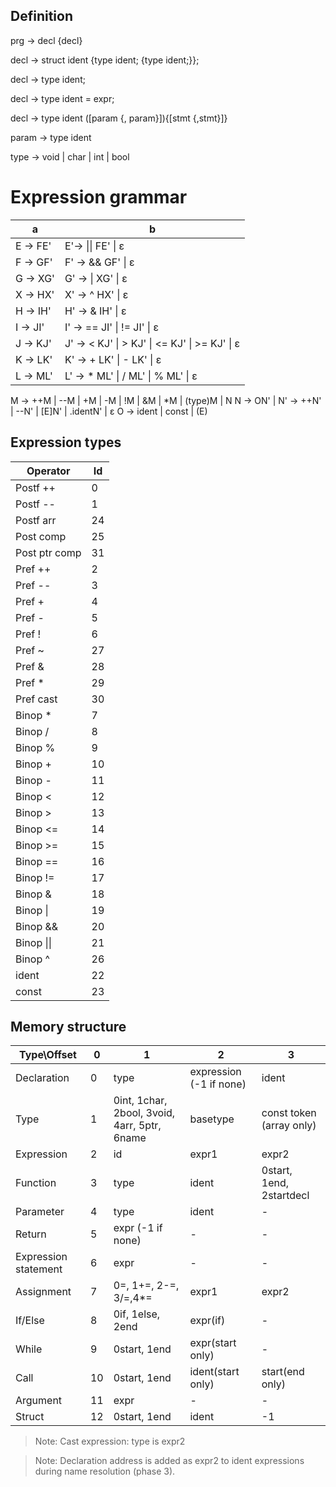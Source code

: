 ## Definition
prg -> decl {decl}

decl -> struct ident {type ident; {type ident;}};

decl -> type ident;

decl -> type ident = expr;

decl -> type ident ([param {, param}]){[stmt {,stmt}]}

param -> type ident

type -> void | char | int | bool

# Expression grammar
a | b
--|--
E -> FE' | E'-> \|\| FE' \| ε
F -> GF' | F' ->  && GF' \| ε
G -> XG' | G' -> \| XG' \| ε
X -> HX' | X' -> ^ HX' \| ε
H -> IH' | H' -> & IH' \| ε
I -> JI' | I' -> == JI' \| != JI' \| ε
J -> KJ' | J' -> < KJ' \| > KJ' \| <= KJ' \| >= KJ' \| ε
K -> LK' | K' -> + LK' \| - LK' \| ε
L -> ML' | L' -> * ML' \| / ML' \| % ML' \| ε
M -> ++M \| --M \| +M \| -M \| !M \| &M \| *M \| (type)M \| N
N -> ON' | N' -> ++N' \| --N' \| [E]N' \| .identN' \| ε
O -> ident \| const \| (E)

## Expression types
Operator | Id
-------- | --
Postf ++ | 0
Postf -- | 1
Postf arr| 24
Post comp| 25
Post ptr comp | 31
Pref  ++ | 2
Pref  -- | 3
Pref  +  | 4
Pref  -  | 5
Pref  !  | 6
Pref  ~  | 27
Pref  &  | 28
Pref  *  | 29
Pref cast| 30
Binop *  | 7
Binop /  | 8
Binop %  | 9
Binop +  | 10
Binop -  | 11
Binop <  | 12
Binop >  | 13
Binop <= | 14
Binop >= | 15
Binop == | 16
Binop != | 17
Binop &  | 18
Binop \| | 19
Binop && | 20
Binop \|\| | 21
Binop ^  | 26
ident    | 22
const    | 23

## Memory structure
Type\Offset | 0 | 1 | 2 | 3
----------- | - | - | - | -
Declaration | 0 | type | expression (-1 if none) | ident
Type | 1 | 0int, 1char, 2bool, 3void, 4arr, 5ptr, 6name | basetype | const token (array only)
Expression | 2 | id | expr1 | expr2
Function | 3 | type | ident | 0start, 1end, 2startdecl
Parameter | 4 | type | ident | -
Return | 5 | expr (-1 if none) | - | -
Expression statement | 6 | expr | - | -
Assignment | 7 | 0=, 1+=, 2-=, 3/=,4*= | expr1 | expr2
If/Else | 8 | 0if, 1else, 2end | expr(if) | -
While | 9 | 0start, 1end | expr(start only) | -
Call | 10 | 0start, 1end | ident(start only) | start(end only)
Argument | 11 | expr | - | -
Struct | 12 | 0start, 1end | ident | -1

> Note: Cast expression: type is expr2

> Note: Declaration address is added as expr2 to ident expressions during name resolution (phase 3).